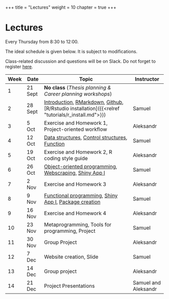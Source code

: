 +++
title = "Lectures"
weight = 10
chapter = true
+++

# Lectures

Every Thursday from 8:30 to 12:00.

The ideal schedule is given below. It is subject to modifications.

Class-related discussion and questions will be on Slack. Do not forget to register [here](https://forms.gle/9EzB7J5mzNkYgCtv7).

| Week | Date | Topic | Instructor |   
|---|---|---|---|   
| 1 | 21 Sept | **No class** (_Thesis planning \& Career planning workshops_) |  |   
| 2 | 28 Sept | [Introduction](https://ptds2023.github.io/class/lecture01), [RMarkdown](https://ptds2023.github.io/class/lecture02_markdown), [Github](https://ptds2023.github.io/class/lecture03_github), [R/Rstudio installation]({{<relref "tutorials/r_install.md">}}) | Samuel |
| 3 | 5 Oct | Exercise and Homework 1, Project-oriented workflow | Aleksandr |
| 4 | 12 Oct | [Data structures](https://ptds2023.github.io/class/lecture04_datastructure), [Control structures](https://ptds2023.github.io/class/lecture05_controlstructure), [Function](https://ptds2023.github.io/class/lecture06_function) | Samuel |
| 5 | 19 Oct | Exercise and Homework 2, R coding style guide | Aleksandr |
| 6 | 26 Oct | [Object-oriented programming](https://ptds2023.github.io/class/lecture07_OOP), [Webscraping](https://ptds2023.github.io/class/lecture08_webscrap), [Shiny App I](https://ptds2023.github.io/class/lecture09_shiny)  | Samuel | 
| 7 | 2 Nov | Exercise and Homework 3 | Aleksandr |
| 8 | 9 Nov| [Functional programming](https://ptds2023.github.io/class/lecture10_functional), [Shiny App I](https://ptds2023.github.io/class/lecture09_shiny), [Package creation](https://ptds2023.github.io/class/lecture11_pkg) | Samuel |
| 9 | 16 Nov | Exercise and Homework 4 | Aleksandr |
| 10 | 23 Nov | Metaprogramming, Tools for programming, Project | Samuel |
| 11 | 30 Nov | Group Project | Aleksandr | 
| 12 | 7 Dec | Website creation, Slide | Samuel |
| 13 | 14 Dec | Group project | Aleksandr | 
| 14 | 21 Dec | Project Presentations | Samuel and Aleksandr| 

